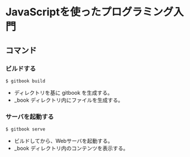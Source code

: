 JavaScriptを使ったプログラミング入門
===============


コマンド
--------

### ビルドする

```
$ gitbook build
```

- ディレクトリを基に gitbook を生成する。
- _book ディレクトリ内にファイルを生成する。


### サーバを起動する

```
$ gitbook serve
```

- ビルドしてから、Webサーバを起動する。
- _book ディレクトリ内のコンテンツを表示する。


